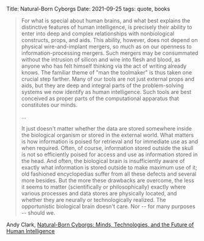 Title: Natural-Born Cyborgs
Date: 2021-09-25
tags: quote, books

>For what is special about human brains, and what best explains the distinctive features of human intelligence, is precisely their ability to enter into deep and complex relationships with nonbiological constructs, props, and aids. This ability, however, does not depend on physical wire-and-implant mergers, so much as on our openness to information-processing mergers. Such mergers may be consummated without the intrusion of silicon and wire into flesh and blood, as anyone who has felt himself thinking via the act of writing already knows. The familiar theme of "man the toolmaker" is thus taken one crucial step farther. Many of our tools are not just external props and aids, but they are deep and integral parts of the problem-solving systems we now identify as human intelligence. Such tools are best conceived as proper parts of the computational apparatus that constitutes our minds.
> 
> ...
> 
> It just doesn't matter whether the data are stored somewhere inside the biological organism or stored in the external world. What matters is how information is poised for retrieval and for immediate use as and when required. Often, of course, information stored outside the skull is not so efficiently poised for access and use as information stored in the head. And often, the biological brain is insufficiently aware of exactly what information is stored outside to make maximum use of it; old fashioned encyclopedias suffer from all these defects and several more besides. But the more these drawbacks are overcome, the less it seems to matter (scientifically or philosophically) exactly where various processes and data stores are physically located, and whether they are neurally or technologically realized. The opportunistic biological brain doesn't care. Nor -- for many purposes -- should we.

Andy Clark, [Natural-Born Cyborgs: Minds, Technologies, and the Future of Human Intelligence](https://www.amazon.com/Natural-Born-Cyborgs-Technologies-Future-Intelligence/dp/0195177517)
